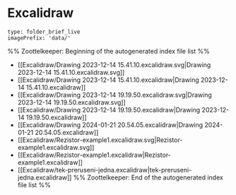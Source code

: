 # Excalidraw

```ccard
type: folder_brief_live
imagePrefix: 'data/'
```
%% Zoottelkeeper: Beginning of the autogenerated index file list  %%
-  [[Excalidraw/Drawing 2023-12-14 15.41.10.excalidraw.svg|Drawing 2023-12-14 15.41.10.excalidraw.svg]]
-  [[Excalidraw/Drawing 2023-12-14 15.41.10.excalidraw|Drawing 2023-12-14 15.41.10.excalidraw]]
-  [[Excalidraw/Drawing 2023-12-14 19.19.50.excalidraw.svg|Drawing 2023-12-14 19.19.50.excalidraw.svg]]
-  [[Excalidraw/Drawing 2023-12-14 19.19.50.excalidraw|Drawing 2023-12-14 19.19.50.excalidraw]]
-  [[Excalidraw/Drawing 2024-01-21 20.54.05.excalidraw|Drawing 2024-01-21 20.54.05.excalidraw]]
-  [[Excalidraw/Rezistor-example1.excalidraw.svg|Rezistor-example1.excalidraw.svg]]
-  [[Excalidraw/Rezistor-example1.excalidraw|Rezistor-example1.excalidraw]]
-  [[Excalidraw/tek-preruseni-jedna.excalidraw|tek-preruseni-jedna.excalidraw]]
%% Zoottelkeeper: End of the autogenerated index file list  %%
